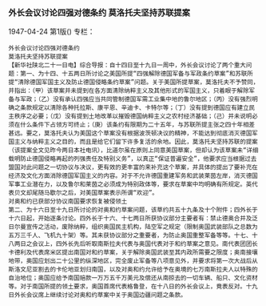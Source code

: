 ### 外长会议讨论四强对德条约  莫洛托夫坚持苏联提案

1947-04-24
第1版()
专栏：

    外长会议讨论四强对德条约
    莫洛托夫坚持苏联提案
    【新华社陕北二十一日电】综合导报：自十四日至十九日一周中，外长会议讨论了两个重大问题：第一、为十四、十五两日所讨论之美国所提“四强解除德国军备与军政条约草案”和苏联所提“清除德国军国主义及防止德国侵略条约草案”问题。关于美国所提草案，莫洛托夫不予赞同，并指出：（甲）该草案并未提到在各方面清除纳粹主义及其他形式的军国主义，只着眼于解除军备与军政；（乙）没有承认四强应当共同管制德国军需工业集中地的鲁尔地区；（丙）没有强烈明确之条款规定以清除各种托拉斯、康平恩、辛迪卡、卡特尔等；（丁）没有提到德国应有建立民主秩序之必要；（戊）没有提到土地改革以摧毁德国纳粹主义之农村经济基础；（己）并未说明必须在什么条件下占领方可终止；（庚）该条约有限期为二十五年，与苏联所提主张之四十年相差甚远。要之，莫洛托夫认为美国这个草案没有根据波茨顿决议的精神，不能达到彻底消灭德国军国主义与纳粹主义之目的，而且是给它们留下许多复活的余地。因此，莫洛托夫坚持苏联的提案（该提案全文见昨今两日本社电讯），比道尔虽在原则上同意美国草案，但却认为该草案未“详细载明防止德国侵略再起的列强责任及特别义务”，以真正“保证普遍安全”，他要求应当根据过去盟国对此问题之一切协议与决议，更有效的更丰富的来补充这个草案，并具体的提出了要补充在经济及文化方面消除德国军国主义的内容。对于不允许德国重建军务和武装莱茵左岸，消灭德国军事工业潜在力，以及鲁尔和莱茵之必须成为特别政体等，要求在草案中均明确有所规定。英代表贝文却尾随马歇尔之后，对美国草案表示所谓“欢迎”。
    对奥和约已获部分协议南国要求恢复被侵领土
    第二、为十六日至十九日所讨论的对奥和约草案问题，该草约共五十九条及十个附件；四外长于十六日起，开始逐条讨论。四外长于十六、十七两日所获协议部分主要者有：禁止德奥合并及泛日尔曼宣传之活动，废除纳粹，组织奥国民主机构，陆空军之规定（限制奥国武装部队之总数为五万三千人、飞机九十架）等。其未获协议部分之重要者，为防止奥国重整军备等等。十七、十八两日之会议上，四外长先后听取南斯拉夫代表与奥国代表对于和约草案之意见。南代表团团长卡德利及代表席米区提出南国对和约草案，关于解除奥国武装至其内政所需要之限度；奥南接壤地带，奥国应划出二十公里的纵深地区，完全废止军备等八项意见外，并要求将第一次大战后从斯洛文尼亚割去的卡伦地亚划归南国，以及对奥和约允许给予在奥境的七万南斯拉夫人以特殊的自治地位；奥国应给予南国赔款一万万五千万美元及偿还从南掠去的一切车辆、船只、文化资材等。对于南国所提的领土要求，奥国首席代表格鲁登，在十八日的外长会议上，竟表反对。十九日外长会议席上继续讨论对奥和约草案中关于奥国边疆问题之条款。

